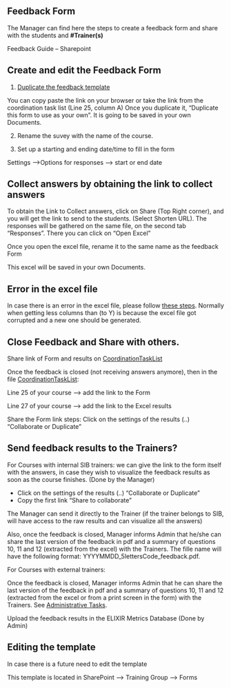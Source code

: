 ## Feedback Form

The Manager can find here the steps to create a feedback form and share with the students and **#Trainer(s)**

 
Feedback Guide – Sharepoint 

 

## Create and edit the Feedback Form 
1. [Duplicate the feedback template](https://forms.office.com/Pages/ShareFormPage.aspx?id=KewaGuOxtEGL2iiKlpme_4AvrTClUXVPucBPHY8citJURVBRMVhSWjNJVkMyOUdEVzg3WlJTVVMyMCQlQCN0PWcu&sharetoken=yN8Blcb0h7la2vBcFJrx)

You can copy paste the link on your browser or take the link from the coordination task list (Line 25, column A) 
Once you duplicate it, “Duplicate this form to use as your own”. It is going to be saved in your own Documents. 

2. Rename the suvey with the name of the course.

3. Set up a starting and ending date/time to fill in the form 

Settings -->Options for responses --> start or end date 


## Collect answers by obtaining the link to collect answers 

To obtain the Link to Collect answers, click on Share (Top Right corner), and you will get the link to send to the students. (Select Shorten URL).
The responses will be gathered on the same file, on the second tab “Responses”.
There you can click on “Open Excel” 

Once you open the excel file, rename it to the same name as the feedback Form 

This excel will be saved in your own Documents. 


##  Error in the excel file

In case there is an error in the excel file, please follow [these steps](https://support.microsoft.com/en-us/office/how-to-get-missing-data-in-forms-9fb98299-4dcc-41a4-bb29-34a9c3daf8cc). Normally when getting less columns than (to Y) is because the excel file got corrupted and a new one should be generated. 

 

## Close Feedback and Share with others.  

Share link of Form and results on [CoordinationTaskList](https://sibcloud-my.sharepoint.com/:x:/g/personal/patricia_palagi_sib_swiss/EZneXy5SD7lApYqGNzj8vsMB8b67OHWWA3NJgfTcgzvFoA?e=4y8jkN)
 

Once the feedback is closed (not receiving answers anymore), then in the file [CoordinationTaskList](https://sibcloud-my.sharepoint.com/:x:/g/personal/patricia_palagi_sib_swiss/EZneXy5SD7lApYqGNzj8vsMB8b67OHWWA3NJgfTcgzvFoA?e=4y8jkN): 

Line 25 of your course --> add the link to the Form 

Line 27 of your course --> add the link to the Excel results 

Share the Form link steps: Click on the settings of the results (..) “Collaborate or Duplicate” 

## Send feedback results to the Trainers? 
 
For Courses with internal SIB trainers: we can give the link to the form itself with the answers, in case they wish to visualize the feedback results as soon as the course finishes. 
(Done by the Manager) 

- Click on the settings of the results (..) “Collaborate or Duplicate” 
- Copy the first link “Share to collaborate” 

The Manager can send it directly to the Trainer (if the trainer belongs to SIB, will have access to the raw results and can visualize all the answers) 

 

Also, once the feedback is closed, Manager informs Admin that he/she can share the last version of the feedback in pdf and a summary of questions 10, 11 and 12 (extracted from the excel) with the Trainers. The fille name will have the following format: YYYYMMDD_5lettersCode_feedback.pdf. 

 

For Courses with external trainers:  

Once the feedback is closed, Manager informs Admin that he can share the last version of the feedback in pdf and a summary of questions 10, 11 and 12 (extracted from the excel or from a print screen in the form) with the Trainers. See [Administrative Tasks](admin_tasks.md). 

Upload the feedback results in the ELIXIR Metrics Database 
(Done by Admin)


## Editing the template 

In case there is a future need to edit the template 

This template is located in SharePoint --> Training Group --> Forms 